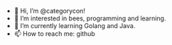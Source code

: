 - 👋 Hi, I’m @categorycon!
- 👀 I’m interested in bees, programming and learning.
- 🌱 I’m currently learning Golang and Java.
- 📫 How to reach me: github

<!---
categorycon/categorycon is a ✨ special ✨ repository because its `README.md` (this file) appears on your GitHub profile.
You can click the Preview link to take a look at your changes.
--->
